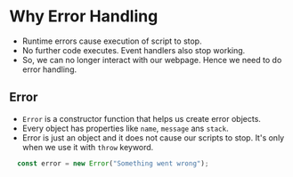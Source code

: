 # Why Error Handling

- Runtime errors cause execution of script to stop.
- No further code executes. Event handlers also stop working.
- So, we can no longer interact with our webpage. Hence we need to do error handling.

## Error

- `Error` is a constructor function that helps us create error objects.
- Every object has properties like `name`, `message` ans `stack`.
- Error is just an object and it does not cause our scripts to stop. It's only when we use it with `throw` keyword.

``` javascript
  const error = new Error("Something went wrong");
```
